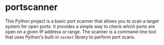 # portscanner
This Python project is a basic port scanner that allows you to scan a target system for open ports. It provides a simple way to check which ports are open on a given IP address or range. The scanner is a command-line tool that uses Python's built-in `socket` library to perform port scans.
